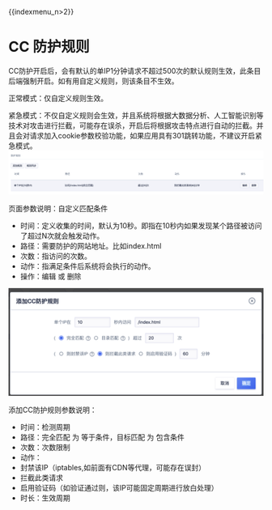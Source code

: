 {{indexmenu_n>2}}

# CC 防护规则

CC防护开启后，会有默认的单IP1分钟请求不超过500次的默认规则生效，此条目后端强制开启。如有用自定义规则，则该条目不生效。

正常模式：仅自定义规则生效。

紧急模式：不仅自定义规则会生效，并且系统将根据大数据分析、人工智能识别等技术对攻击进行拦截，可能存在误杀，开启后将根据攻击特点进行自动的拦截。并且会对请求加入cookie参数校验功能，如果应用具有301跳转功能，不建议开启紧急模式。
![waf52.png](../../images/opintro/waf52.png)

页面参数说明：自定义匹配条件

  - 时间：定义收集的时间，默认为10秒。即指在10秒内如果发现某个路径被访问了超过N次就会触发动作。
  - 路径：需要防护的网站地址。比如index.html
  - 次数：指访问的次数。
  - 动作：指满足条件后系统将会执行的动作。
  - 操作：编辑 或 删除

![waf53.png](../../images/opintro/waf53.png)

添加CC防护规则参数说明：

  - 时间：检测周期
  - 路径：完全匹配 为 等于条件，目标匹配 为 包含条件
  - 次数：次数限制
  - 动作：
  - 封禁该IP（iptables,如前面有CDN等代理，可能存在误封）
  - 拦截此类请求
  - 启用验证码（如验证通过则，该IP可能固定周期进行放白处理）
  - 时长：生效周期
